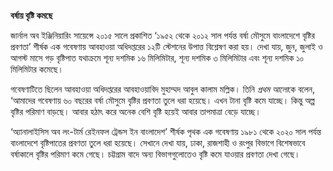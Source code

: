 **বর্ষায় বৃষ্টি কমছে**

জার্নাল অব ইঞ্জিনিয়ারিং সায়েন্সে ২০১৫ সালে প্রকাশিত ‘১৯৫২ থেকে ২০১২ সাল পর্যন্ত বর্ষা মৌসুমে বাংলাদেশে বৃষ্টির প্রবণতা’ শীর্ষক এক গবেষণায় আবহাওয়া অধিদপ্তরের ১২টি স্টেশনের উপাত্ত বিশ্লেষণ করা হয়। দেখা যায়, জুন, জুলাই ও আগস্ট মাসে গড় বৃষ্টিপাত যথাক্রমে শূন্য দশমিক ১৬ মিলিমিটার, শূন্য দশমিক ৩ মিলিমিটার এবং শূন্য দশমিক ১০ মিলিমিটার কমেছে।

গবেষণাটিতে ছিলেন আবহাওয়া অধিদপ্তরের আবহাওয়াবিদ মুহাম্মদ আবুল কালাম মল্লিক। তিনি *প্রথম আলো*কে বলেন, ‘আমাদের গবেষণায় ৬০ বছরের বর্ষা মৌসুমে বৃষ্টির প্রবণতা তুলে ধরা হয়েছে। এখন টানা বৃষ্টি কমে যাচ্ছে। কিন্তু অল্প বৃষ্টির পরিমাণ বাড়ছে। আবার হঠাৎ করে অনেক বেশি বৃষ্টি হয়েই আবার তাপমাত্রা বেড়ে যাচ্ছে।

‘অ্যানালাইসিস অব লং-টার্ম রেইনফল ট্রেন্ডস ইন বাংলাদেশ’ শীর্ষক পৃথক এক গবেষণায় ১৯৮১ থেকে ২০২০ সাল পর্যন্ত বাংলাদেশে বৃষ্টিপাতের প্রবণতা তুলে ধরা হয়েছে। সেখানে দেখা যায়, ঢাকা, রাজশাহী ও রংপুর বিভাগে বিশেষভাবে বর্ষাকালে বৃষ্টির পরিমাণ কমে গেছে। চট্টগ্রাম বাদে অন্য বিভাগগুলোতেও বৃষ্টি কমে যাওয়ার প্রবণতা দেখা গেছে।
